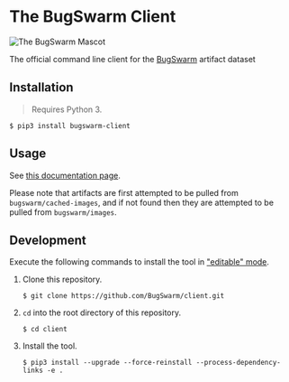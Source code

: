 # The BugSwarm Client

![The BugSwarm Mascot](https://cloud.githubusercontent.com/assets/8139148/24324903/1101b9a2-114c-11e7-9340-316022ef57d5.png)

The official command line client for the [BugSwarm](https://bugswarm.org) artifact dataset

## Installation
> Requires Python 3.
```
$ pip3 install bugswarm-client
```

## Usage
See [this documentation page](http://www.bugswarm.org/docs/toolset/bugswarm-cli).

Please note that artifacts are first attempted to be pulled from `bugswarm/cached-images`, and if not found then they are attempted to be pulled from `bugswarm/images`.

## Development
Execute the following commands to install the tool in ["editable" mode](https://pip.pypa.io/en/stable/reference/pip_install/#editable-installs).
1. Clone this repository.
    ```
    $ git clone https://github.com/BugSwarm/client.git
    ```
1. `cd` into the root directory of this repository.
    ```
    $ cd client
    ```
1. Install the tool.
    ```
    $ pip3 install --upgrade --force-reinstall --process-dependency-links -e .
    ```
